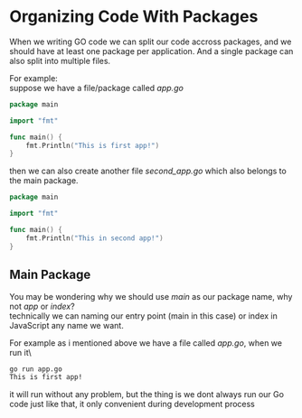 # Organizing Code With Packages

When we writing GO code we can split our code accross packages, and we should have at least one package per application. And a single package can also split into multiple files.

For example:\
suppose we have a file/package called _app.go_

```go
package main

import "fmt"

func main() {
    fmt.Println("This is first app!")
}
```
then we can also create another file _second_app.go_ which also belongs to the main package.

```go
package main

import "fmt"

func main() {
    fmt.Println("This in second app!")
}
```

## Main Package
You may be wondering why we should use _main_ as our package name, why not _app_ or _index_?\
technically we can naming our entry point (main in this case) or index in JavaScript any name we want.

For example as i mentioned above we have a file called _app.go_, when we run it\
```bash
go run app.go
This is first app!
```
it will run without any problem, but the thing is we dont always run our Go code just like that, it only convenient during development process
